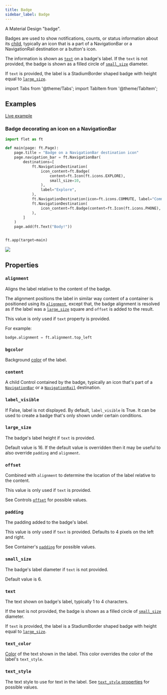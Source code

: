 ```yaml
---
title: Badge
sidebar_label: Badge
---
```


A Material Design "badge".

Badges are used to show notifications, counts, or status information about its [child](badge#content), typically an icon that is a part of a NavigationBar or a NavigationRail destination or a button's icon.

The information is shown as [`text`](badge#text) on a badge's label. If the `text` is not provided, the badge is shown as a filled circle of [`small_size`](badge#small_size) diameter.

If `text` is provided, the label is a StadiumBorder shaped badge with height equal to [`large_size`](#large_size).

import Tabs from '@theme/Tabs';
import TabItem from '@theme/TabItem';

## Examples

[Live example](https://flet-controls-gallery.fly.dev/displays/badge)

### Badge decorating an icon on a NavigationBar

<Tabs groupId="language">
  <TabItem value="python" label="Python" default>

```python
import flet as ft

def main(page: ft.Page):
    page.title = "Badge on a NavigationBar destination icon"
    page.navigation_bar = ft.NavigationBar(
        destinations=[
            ft.NavigationDestination(
                icon_content=ft.Badge(
                    content=ft.Icon(ft.icons.EXPLORE),
                    small_size=10,
                ),
                label="Explore",
            ),
            ft.NavigationDestination(icon=ft.icons.COMMUTE, label="Commute"),
            ft.NavigationDestination(
                icon_content=ft.Badge(content=ft.Icon(ft.icons.PHONE), text="10")
            ),
        ]
    )
    page.add(ft.Text("Body!"))


ft.app(target=main)
```
  </TabItem>
</Tabs>

<img src="/img/docs/controls/badge/badge-navigation-bar.png" className="screenshot-50" />

## Properties

### `alignment`

Aligns the label relative to the content of the badge. 

The alignment positions the label in similar way content of a container is positioned using its [`alignment`](container#alignment), except that, the badge alignment is resolved as if the label was a [`large_size`](badge#large_size) square and `offset` is added to the result.

This value is only used if `text` property is provided.

For example:

```python
badge.alignment = ft.alignment.top_left
```
### `bgcolor`

Background [color](/docs/reference/colors) of the label.

### `content`

A child Control contained by the badge, typically an icon that's part of a [`NavigationBar`](navigationbar) or a [`NavigationRail`](navigationrail) destination.

### `label_visible`

If False, label is not displayed. By default, `label_visible` is True. It can be used to create a badge that's only shown under certain conditions.

### `large_size`

The badge's label height if `text` is provided.

Default value is 16. If the default value is overridden then it may be useful to also override `padding` and `alignment`.

### `offset`

Combined with `alignment` to determine the location of the label relative to the content.

This value is only used if `text` is provided.

See Controls [`offset`](/docs/controls#offset) for possible values.

### `padding`

The padding added to the badge's label.

This value is only used if `text` is provided. Defaults to 4 pixels on the left and right.

See Container's [`padding`](container#padding) for possible values.

### `small_size`

The badge's label diameter if `text` is not provided.

Default value is 6.

### `text`

The text shown on badge's label, typically 1 to 4 characters.

If the text is not provided, the badge is shown as a filled circle of [`small_size`](badge#small_size) diameter. 

If `text` is provided, the label is a StadiumBorder shaped badge with height equal to [`large_size`](#large_size).

### `text_color`

[Color](/docs/reference/colors) of the text shown in the label. This color overrides the color of the label's `text_style`.

### `text_style`

The text style to use for text in the label. See [`text_style` properties](text#textstyle-properties) for possible values.



